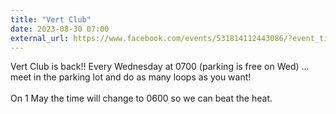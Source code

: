 ```yaml
---
title: "Vert Club"
date: 2023-08-30 07:00
external_url: https://www.facebook.com/events/531814112443086/?event_time_id=531814172443080
---
```

Vert Club is back!! Every Wednesday at 0700 (parking is free on Wed) … meet in the parking lot and do as many loops as you want!<br>
  <br>
  On 1 May the time will change to 0600 so we can beat the heat.<br>
  <br>
  
